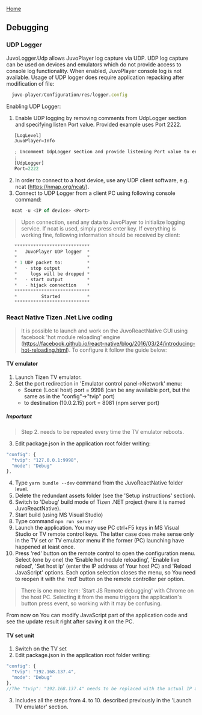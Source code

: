 [Home](../README.md)

## Debugging

### UDP Logger
JuvoLogger.Udp allows JuvoPlayer log capture via UDP. UDP log capture can be used on devices and emulators which do not provide access to console log functionality. When enabled, JuvoPlayer console log is not available. Usage of UDP logger does require application repacking after modification of file:

```javascript
  juvo-player/Configuration/res/logger.config
```

Enabling UDP Logger:

1. Enable UDP logging by removing comments from UdpLogger section and specifying listen Port value. 
   Provided example uses Port 2222.

```javascript
   [LogLevel]
   JuvoPlayer=Info

   ; Uncomment UdpLogger section and provide listening Port value to enable UDP logging.
   ;
   [UdpLogger]
   Port=2222  
```
2. In order to connect to a host device, use any UDP client software, e.g. ncat (https://nmap.org/ncat/). 
3. Connect to UDP Logger from a client PC using following console command:
```javascript
  ncat -u <IP of device> <Port>
  ```
>  
> Upon connection, send any data to JuvoPlayer to initialize logging service. If ncat is used, simply press enter key. If everything is working fine, following information should be received by client: 
> 
 ```javascript
    ****************************
    *   JuvoPlayer UDP logger  *
    *                          * 
    * 1 UDP packet to:         *
    *   - stop output          *
    *     logs will be dropped *
    *   - start output         *
    *   - hijack connection    *
    ****************************
    *         Started          *
    ****************************
  ```

### React Native Tizen .Net Live coding  
> It is possible to launch and work on the JuvoReactNative GUI using facebook 'hot module reloading' engine (https://facebook.github.io/react-native/blog/2016/03/24/introducing-hot-reloading.html). To configure it follow the guide below:

#### TV emulator
  1. Launch Tizen TV emulator. 
  2. Set the port redirection in 'Emulator control panel->Network' menu: 
     * Source (Local host) port = 9998 (can be any available port, but the same as in the "config"->"tvip" port)
     * to destination  (10.0.2.15) port = 8081 (npm server port)

  ##### Important
  > Step 2. needs to be repeated every time the TV emulator reboots.

  3. Edit package.json in the application root folder writing: 
  ```javascript
  "config": {
    "tvip": "127.0.0.1:9998",
    "mode": "Debug"
  },
  ```
  4. Type `yarn bundle --dev` command from the JuvoReactNative folder level.
  5. Delete the redundant assets folder (see the 'Setup instructions' section).
  6. Switch to 'Debug' build mode of Tizen .NET project (here it is named JuvoReactNative).
  7. Start build (using MS Visual Studio)
  8. Type command `npm run server`
  9. Launch the application. You may use PC ctrl+F5 keys in MS Visual Studio or TV remote control keys. The latter case does make sense only in the TV set or TV emulator menu if the former (PC) launching have happened at least once.
  10. Press 'red' button on the remote control to open the configuration menu. Select (one by one) the 'Enable hot module reloading', 'Enable live reload', 'Set host ip' (enter the IP address of Your host PC) and 'Reload JavaScript' options. Each option selection closes the menu, so You need to reopen it with the 'red' button on the remote controller per option.  

  > There is one more item: 'Start JS Remote debugging' with Chrome on the host PC. Selecting it from the menu triggers the application's button press event, so working with it may be confusing. 

From now on You can modify JavaScript part of the application code and see the update result right after saving it on the PC.

#### TV set unit
1. Switch on the TV set
2. Edit package.json in the application root folder writing: 
  ```javascript
  "config": {
    "tvip": "192.168.137.4",  
    "mode": "Debug"
  },
//The "tvip": "192.168.137.4" needs to be replaced with the actual IP address of the developer's TV set.
  ```
3. Includes all the steps from 4. to 10. described previously in the 'Launch TV emulator' section.
